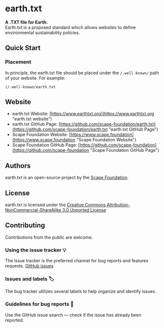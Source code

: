 # earth.txt


**A .TXT file for Earth.**\
Earth.txt is a proposed standard which allows websites to define environmental sustainability policies.


## Quick Start

### Placement

In principle, the earth.txt file should be placed under the `/.well-known/` path of your website. For example:

`(/.well-known/earth.txt`



## Website

- earth.txt Website: [https://www.earthtxt.org](https://www.earthtxt.org "earth.txt website")
- earth.txt GitHub Page: [https://github.com/scape-foundation/earth.txt](https://github.com/scape-foundation/earth.txt "earth.txt GitHub Page")
- Scape Foundation Website: [https://www.scape.foundation](https://www.scape.foundation "Scape Foundation Website")
- Scape Foundation GitHub Page: [https://github.com/scape-foundation](https://github.com/scape-foundation "Scape Foundation GitHub Page")


## Authors

earth.txt is an open-source project by the [Scape Foundation](https://www.scape.foundation "Scape Foundation website").



## License

earth.txt is licensed under the [Creative Commons Attribution-NonCommercial-ShareAlike 3.0 Unported License](https://creativecommons.org/licenses/by-nc-sa/3.0/ "Creative Commons Attribution-NonCommercial-ShareAlike 3.0 Unported License")




## Contributing

Contributions from the public are welcome.

### Using the issue tracker 💡

The issue tracker is the preferred channel for bug reports and features requests. [GitHub issues](https://github.com/scape-foundation/earth.txt/issues)

### Issues and labels 🏷

The bug tracker utilizes several labels to help organize and identify issues.

### Guidelines for bug reports 🐛

Use the GitHub issue search — check if the issue has already been reported.
